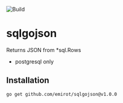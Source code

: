 ![Build](https://github.com/emirot/sqlgojson/actions/workflows/ci-test.yml/badge.svg)

# sqlgojson

Returns JSON from *sql.Rows

- postgresql only

## Installation

```
go get github.com/emirot/sqlgojson@v1.0.0
```
